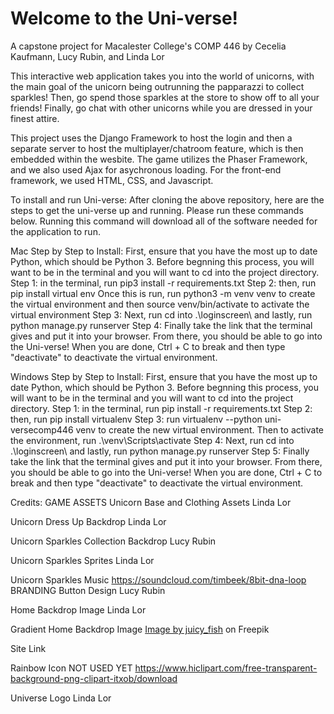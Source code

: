 # Welcome to the Uni-verse!

A capstone project for Macalester College's COMP 446 by Cecelia Kaufmann, Lucy Rubin, and Linda Lor

This interactive web application takes you into the world of unicorns, with the main goal of the unicorn being outrunning the papparazzi to collect sparkles! Then, go spend those sparkles at the store to show off to all your friends! Finally, go chat with other unicorns while you are dressed in your finest attire. 

This project uses the Django Framework to host the login and then a separate server to host the multiplayer/chatroom feature, which is then embedded within the wesbite. The game utilizes the Phaser Framework, and we also used Ajax for asychronous loading. For the front-end framework, we used HTML, CSS, and Javascript. 

To install and run Uni-verse: 
After cloning the above repository, here are the steps to get the uni-verse up and running. Please run these commands below. Running this command will download all of the software needed for the application to run. 

Mac Step by Step to Install:
First, ensure that you have the most up to date Python, which should be Python 3. Before begnning this process, you will want to be in the terminal and you will want to cd into the project directory. 
Step 1: in the terminal, run pip3 install -r requirements.txt 
Step 2: then, run pip install virtual env
Once this is run, run python3 -m venv venv to create the virtual environment and then source venv/bin/activate to activate the virtual environment
Step 3: Next, run cd into .\loginscreen\ and lastly, run python manage.py runserver
Step 4: Finally take the link that the terminal gives and put it into your browser. From there, you should be able to go into the Uni-verse! When you are done, Ctrl + C to break and then type "deactivate" to deactivate the virtual environment. 

Windows Step by Step to Install:
First, ensure that you have the most up to date Python, which should be Python 3. Before begnning this process, you will want to be in the terminal and you will want to cd into the project directory. 
Step 1: in the terminal, run pip install -r requirements.txt
Step 2: then, run pip install virtualenv
Step 3: run virtualenv --python uni-versecomp446 venv to create the new virtual environment. Then to activate the environment, run .\venv\Scripts\activate
Step 4: Next, run cd into .\loginscreen\ and lastly, run python manage.py runserver
Step 5: Finally take the link that the terminal gives and put it into your browser. From there, you should be able to go into the Uni-verse! When you are done, Ctrl + C to break and then type "deactivate" to deactivate the virtual environment. 


Credits:
GAME ASSETS
Unicorn Base and Clothing Assets 
Linda Lor 

Unicorn Dress Up Backdrop
Linda Lor

Unicorn Sparkles Collection Backdrop 
Lucy Rubin

Unicorn Sparkles Sprites 
Linda Lor 

Unicorn Sparkles Music
https://soundcloud.com/timbeek/8bit-dna-loop 
BRANDING
Button Design 
Lucy Rubin

Home Backdrop Image
Linda Lor 

Gradient Home Backdrop Image
<a href="https://www.freepik.com/free-vector/pastel-gradient-1_34294700.htm#query=rainbow%20gradient&position=12&from_view=keyword&track=ais&uuid=e76850eb-714b-43a7-a460-e20b131b0199">Image by juicy_fish</a> on Freepik

Site Link

Rainbow Icon NOT USED YET
https://www.hiclipart.com/free-transparent-background-png-clipart-itxob/download 

Universe Logo
Linda Lor 
